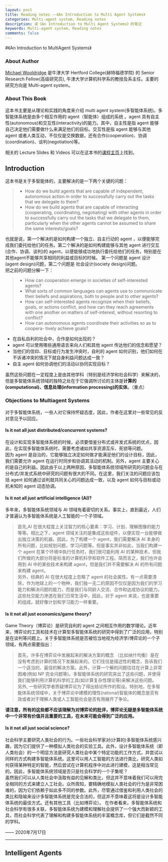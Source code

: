 ```yaml
---
layout: post
title: Reading notes ——《An Introduction to Multi Agent Systems》
categories: Multi-agent system, Reading notes
description: 读《An Introduction to Multi Agent Systems》的笔记
keywords: Multi-agent system, Reading notes
comments: false
---    
```


#《An Introduction to MultiAgent Systems》  
### About Author       
[Michael Wooldridge](http://www.cs.ox.ac.uk/people/michael.wooldridge/) 是牛津大学 Hertford College(赫特福德学院) 的 Senior Research Fellow(高级研究员), 牛津大学计算机科学系的教授及系主任。主要的研究方向是 Multi-agent system。   

### About This Book    
这本书主要是从理论和实践的角度来介绍 multi agent system(多智能体系统)。多智能体系统是由多个相互作用的 agent（智能体）组成的系统 。agent 具有自主性(autonomous)和交互性(interactivity)的能力。其中，自主性是指 agent 能够自己决定他们需要做什么来满足他们的目标。交互性是指 agent 能够与其他 agent 或者人类互动，不仅仅是交换数据，还有合作(cooperation)、协调(coordination)、谈判(negotiation)等。       

相关的 Lecture Slides 和 Videos 可以在这本书的[课程主页](http://www.cs.ox.ac.uk/people/michael.wooldridge/pubs/imas/IMAS2e.html)上找到。
 

## Introduction      


这本书是关于多智能体的，主要解决的是一下两个关键的问题：  

> - How do we build agents that are capable of independent, autonomous action in order to successfully carry out the tasks that we delegate to them?   
> - How do we build agents that are capable of interacting (cooperating, coordinating, negotiating) with other agents in order to successfully carry out the tasks that we delegate to them, particularly when the other agents cannot be assumed to share the same interests/goals? 

也就是说，第一个解决的是如何构建一个独立、自主行动的 agent ，以便能够完成我们委托给他们的任务。第二个解决的是如何构建能够与其他 agent 进行交互(合作、协调、谈判)的 agent，以便能够成功地执行委托给他们的任务，特别是在 其他agent不能够共享相同的利益或目标的时候。
第一个问题是 agent 设计(agent design)问题，第二个问题是 社会设计(society design)问题。   
把之前的问题分解一下：

> - How can cooperation emerge in societies of self-interested agents? 
> - What sorts of common languages can agents use to communicate their beliefs and aspirations, both to people and to other agents? 
> - How can self-interested agents recognize when their beliefs, goals, or actions conflict, and how can they reach agreements with one another on matters of self-interest, without resorting to conflict? 
> - How can autonomous agents coordinate their activities so as to coopera- tively achieve goals?    

- 在自私自利的社会中，合作是如何出现的？
- agent 可以使用哪些通用语言来向人们和其他 agent 传达他们的信念和愿望？   
- 当他们的信仰、目标或行为发生冲突时，自利的 agent 如何识别，他们如何在不诉诸冲突的情况下就自身利益问题达成一致？
- 自主 agent 如何协调他们的活动以协同实现目标？   

虽然这些问题在一定程度上是由其他学科（特别是经济学和社会科学）来解决的，但是多智能体系统领域的独特之处在于它强调所讨论的主体是**计算的(computational)、信息处理(information processing)的实体**。（重点）     

### Objections to Multiagent Systems   
对于多智能体系统，一些人对它保持怀疑态度，因此，作者在这里对一些常见的反对意见予以回应。   

####  Is it not all just distributed/concurrent systems?      
在设计和实现多智能体系统的时候，必须要借鉴分布式或并发式系统的优点，因此，在实现多智能体系统时，需要考虑诸如共享资源互斥、死锁等问题。   
因为 agent 是自治的，它能够独立决定如何做才能满足他们的设计目标，因此，我们需要允许 agent 在运行时同步和协调其活动的机制。另外，agent 主要关心的是自己的利益。因此由于以上两种原因，多智能体系统领域所研究的问题会与在分布式/并发式系统中研究的问题有很大的不同。在这里，我们关注的问题应该包括 agent 如何通过谈判就共同关心的问题达成一致，以及 agent 如何与目标或动机未知的 agent 动态协调。    

#### Is it not all just artificial intelligence (AI)?    
多年来，多智能体系统领域与 AI 领域有着密切的关系。事实上，直到最近，人们才普遍认为多智能体系统是人工智能的一个子领域。     
> 首先,AI 在很大程度上关注智力的核心要素：学习、计划、理解图像的能力等等。相比之下，agent 领域关注的是集成这些组件，以便实现一台能够做出独立决策的机器。因此，为了构建一个 agent，我们需要解决 AI 本身的所有问题，比如规划问题，学习问题等。但是事实并非如此，当我们构建一个 agent 在某个环境中执行任务时，我们很可能利用 AI 的某种技术，但我们所做的大部分将是标准的计算机科学和软件工程。简而言之，我们也许会用到 AI 中的某些技术来构建 agent，但是我们并不需要解决 AI 的所有问题来构建 agent。   
另外，经典的 AI 在很大程度上忽略了 agent 的社会属性。有一点需要清除，作为地球上的一个物种，我们独一无二的原因不仅仅是因为我们的学习能力和解决问题的能力，而是我们与同龄人交流、合作和达成协议的能力。这些社交能力渗透在我们日常生活中，因此，对于 agent 来说，也是重要的组成，就好像计划和学习能力一样重要。

#### Is it not all just economics/game theory?   
Game  Theory（博弈论）是研究自利的 agent 之间相互作用的数学理论。近年来，博弈论的工具和技术在计算型多智能体系统的研究中得到了广泛的应用，特别是在谈判等问题上。关于多智能体系统是否被恰当地视为经济学/博弈论的一个子领域，有两点需要指出：
> 首先，许多在博弈论中发展起来的解决方案的概念 （比如纳什均衡）是在没有考虑到计算的情况下发展起来的。它们往往是描述性的概念，告诉我们一个适当的、最佳的解决方案。此外，计算一个解的问题往往在计算上非常困难(例如 NP 完全问题等)。多智能体系统的研究突出了这些问题，并使得我们能够利用计算机科学的工具(如计算复杂性理论等)来解决这些问题。       
> 另外, 一些研究学者质疑博弈论为了得出结论所作的假设。特别地，在多智能体系统领域中，关于博弈论中建模的理性(rational)智能体的概念是否有效或者对于理解人类或人工智能社会是否有用展开了争论。     

**请注意，所有的这些都不应该理解为对博弈论的批评，博弈论无疑是多智能体系统中一个非常有价值并且重要的工具，在未来可能会得到广泛的应用。**    

#### Is it not all just social science?      
 
 社会科学主要研究人类社会的行为。一些社会科学家对(计算的)多智能体系统感兴趣，因为它们提供了一种模拟人类社会的实验工具。此外，设计多智能体系统（即人类社会）的一个明显方法是研究人类社会中某个特定功能的工作方式，并尝试以同样的方式构建多智能体系统。这里可以用人工智能的方法进行类比，研究人类如何获得某种特定的智能，然后尝试在计算机程序中对此进行建模，这是相当常见的。因此，多智能体系统领域是否只是社会科学的一个子集呢？      
 虽然我们可以从人类社会中汲取有益的见解和类比，但这并不意味着我们可以用完全相同的方式来建立人工社会。众所周知，要精确地模拟人类社会的行为是非常困难的，因为它们依赖于如此多不同的参数。此外，尽管通过借鉴和利用人类社会的类比和隐喻来设计多智能体系统是完全合法的，但这并不意味着这将是设计多智能体系统的最佳方式。还有其他工具（比如博弈论）。 
 在作者看来，多智能体系统和社会科学有很多关联，多智能体系统为建模和理解社会提供了一个强大而新颖的工具，而社会科学代表了理解和构建多智能体系统的丰富概念库，但它们是截然不同的学科。

 —— 2020年7月17日  

---   

 ## Intelligent Agents    

